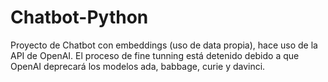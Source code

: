 # Chatbot-Python

Proyecto de Chatbot con embeddings (uso de data propia), hace uso de la API de OpenAI. El proceso de fine tunning está detenido debido a que OpenAI deprecará los modelos ada, babbage, curie y davinci. 
